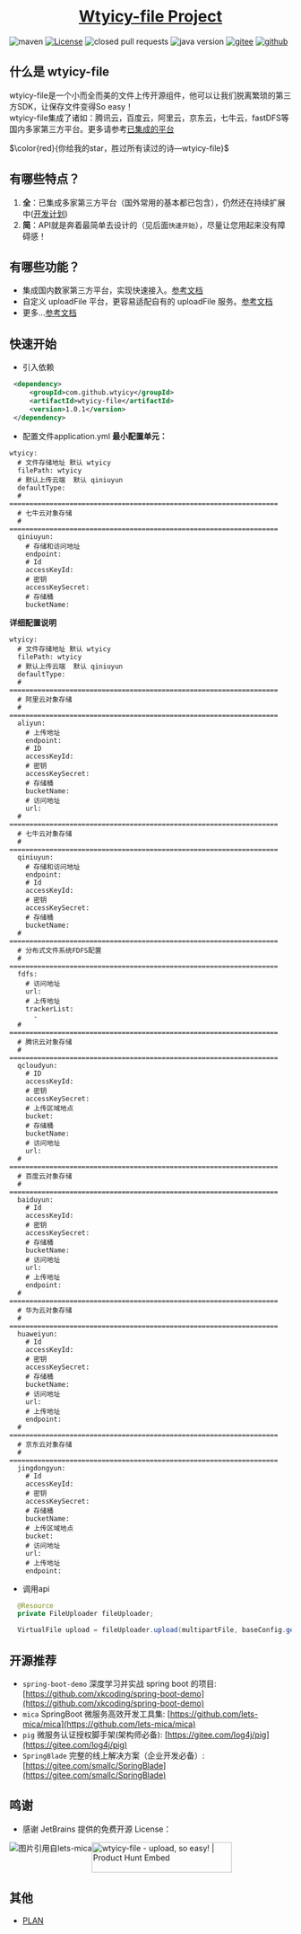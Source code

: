 <h1 align="center"><a href="https://github.com/wtyicy/wtyicy-file" target="_blank">Wtyicy-file Project</a></h1>

![maven](https://img.shields.io/maven-central/v/com.github.wtyicy/wtyicy-file)
[![License](https://img.shields.io/badge/license-Apache%202-green.svg)](https://www.apache.org/licenses/LICENSE-2.0)
![closed pull requests](https://img.shields.io/github/issues-pr-closed/wtyicy/wtyicy-file)
![java version](https://img.shields.io/badge/JAVA-1.8+-green.svg)
[![gitee ](https://gitee.com/cyiwty/wtyicy-file/badge/star.svg?theme=white)](https://gitee.com/cyiwty/wtyicy-file/stargazers)
[![github ](https://img.shields.io/github/stars/wtyicy/wtyicy-file.svg?style=social)](https://github.com/wtyicy/wtyicy-file)


## 什么是 wtyicy-file
   wtyicy-file是一个小而全而美的文件上传开源组件，他可以让我们脱离繁琐的第三方SDK，让保存文件变得So easy！  
   wtyicy-file集成了诸如：腾讯云，百度云，阿里云，京东云，七牛云，fastDFS等国内多家第三方平台。更多请参考<a href="" target="_blank">已集成的平台</a>

   $\color{red}{你给我的star，胜过所有读过的诗—wtyicy-file}$
## 有哪些特点？
   1. **全**：已集成多家第三方平台（国外常用的基本都已包含），仍然还在持续扩展中([开发计划](https://gitee.com/cyiwty/wtyicy-file/issues/I243X6))
   2. **简**：API就是奔着最简单去设计的（见后面`快速开始`），尽量让您用起来没有障碍感！
## 有哪些功能？
   - 集成国内数家第三方平台，实现快速接入。<a href="" target="_blank">参考文档</a>
   - 自定义 uploadFile 平台，更容易适配自有的 uploadFile 服务。<a href="" target="_blank">参考文档</a>
   - 更多...<a href="" target="_blank">参考文档</a>
## 快速开始
   - 引入依赖
   ```xml
    <dependency>
        <groupId>com.github.wtyicy</groupId>
        <artifactId>wtyicy-file</artifactId>
        <version>1.0.1</version>
    </dependency>
   ```
   - 配置文件application.yml
   **最小配置单元：** 
   ```
   wtyicy:
     # 文件存储地址 默认 wtyicy
     filePath: wtyicy
     # 默认上传云端  默认 qiniuyun
     defaultType: 
     # ===================================================================
     # 七牛云对象存储
     # ===================================================================
     qiniuyun:
       # 存储和访问地址
       endpoint: 
       # Id
       accessKeyId: 
       # 密钥
       accessKeySecret: 
       # 存储桶
       bucketName: 
   ```
   **详细配置说明** 
   ```
   wtyicy:
     # 文件存储地址 默认 wtyicy
     filePath: wtyicy
     # 默认上传云端  默认 qiniuyun
     defaultType: 
     # ===================================================================
     # 阿里云对象存储
     # ===================================================================
     aliyun:
       # 上传地址
       endpoint: 
       # ID
       accessKeyId: 
       # 密钥
       accessKeySecret: 
       # 存储桶
       bucketName: 
       # 访问地址
       url: 
     # ===================================================================
     # 七牛云对象存储
     # ===================================================================
     qiniuyun:
       # 存储和访问地址
       endpoint: 
       # Id
       accessKeyId: 
       # 密钥
       accessKeySecret: 
       # 存储桶
       bucketName: 
     # ===================================================================
     # 分布式文件系统FDFS配置
     # ===================================================================
     fdfs:
       # 访问地址
       url: 
       # 上传地址
       trackerList:
         - 
     # ===================================================================
     # 腾讯云对象存储
     # ===================================================================
     qcloudyun:
       # ID
       accessKeyId: 
       # 密钥
       accessKeySecret: 
       # 上传区域地点
       bucket: 
       # 存储桶
       bucketName: 
       # 访问地址
       url: 
     # ===================================================================
     # 百度云对象存储
     # ===================================================================
     baiduyun:
       # Id
       accessKeyId: 
       # 密钥
       accessKeySecret: 
       # 存储桶
       bucketName: 
       # 访问地址
       url: 
       # 上传地址
       endpoint: 
     # ===================================================================
     # 华为云对象存储
     # ===================================================================
     huaweiyun:
       # Id
       accessKeyId: 
       # 密钥
       accessKeySecret: 
       # 存储桶
       bucketName: 
       # 访问地址
       url: 
       # 上传地址
       endpoint: 
     # ===================================================================
     # 京东云对象存储
     # ===================================================================
     jingdongyun:
       # Id
       accessKeyId: 
       # 密钥
       accessKeySecret: 
       # 存储桶
       bucketName: 
       # 上传区域地点
       bucket: 
       # 访问地址
       url: 
       # 上传地址
       endpoint: 
   ```
   - 调用api  
   ```java
     @Resource
     private FileUploader fileUploader;

     VirtualFile upload = fileUploader.upload(multipartFile, baseConfig.getFilePath(), true);
   ```

## 开源推荐
- `spring-boot-demo` 深度学习并实战 spring boot 的项目: [https://github.com/xkcoding/spring-boot-demo](https://github.com/xkcoding/spring-boot-demo)
- `mica` SpringBoot 微服务高效开发工具集: [https://github.com/lets-mica/mica](https://github.com/lets-mica/mica)
- `pig` 微服务认证授权脚手架(架构师必备): [https://gitee.com/log4j/pig](https://gitee.com/log4j/pig)
- `SpringBlade` 完整的线上解决方案（企业开发必备）: [https://gitee.com/smallc/SpringBlade](https://gitee.com/smallc/SpringBlade)

## 鸣谢
- 感谢 JetBrains 提供的免费开源 License：
<img src="https://images.gitee.com/uploads/images/2020/0406/220236_f5275c90_5531506.png" alt="图片引用自lets-mica" style="float:left;">

<a href="https://www.producthunt.com/posts/wtyicy-file?utm_source=badge-featured&utm_medium=badge&utm_souce=badge-justauth" target="_blank"><img src="https://api.producthunt.com/widgets/embed-image/v1/featured.svg?post_id=196886&theme=dark" alt="wtyicy-file - upload, so easy! | Product Hunt Embed" style="width: 250px; height: 54px;" width="250px" height="54px" /></a>

## 其他

- [PLAN](https://gitee.com/cyiwty/wtyicy-file/issues/I243X6)

